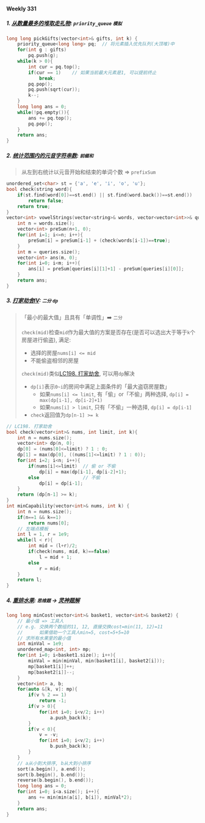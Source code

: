#### Weekly 331

##### 1. [从数量最多的堆取走礼物](https://leetcode.cn/problems/take-gifts-from-the-richest-pile/): `priority_queue` `模拟`

```CPP
long long pickGifts(vector<int>& gifts, int k) {
    priority_queue<long long> pq;  // 将元素插入优先队列(大顶堆)中
    for(int g : gifts)
        pq.push(g);
    while(k > 0){
        int cur = pq.top();
        if(cur == 1)    // 如果当前最大元素是1, 可以提前终止
            break;
        pq.pop();
        pq.push(sqrt(cur));
        k--;
    }
    long long ans = 0;
    while(!pq.empty()){
        ans += pq.top();
        pq.pop();
    }
    return ans;
}
```


##### 2. [统计范围内的元音字符串数](https://leetcode.cn/problems/count-vowel-strings-in-ranges/): `前缀和`
> 从左到右统计以元音开始和结束的单词个数 => `prefixSum`

```CPP
unordered_set<char> st = {'a', 'e', 'i', 'o', 'u'};
bool check(string word){
    if(st.find(word[0])==st.end() || st.find(word.back())==st.end())
        return false;
    return true;
}
vector<int> vowelStrings(vector<string>& words, vector<vector<int>>& queries) {
    int n = words.size();
    vector<int> preSum(n+1, 0);
    for(int i=1; i<=n; i++){
        preSum[i] = preSum[i-1] + (check(words[i-1])==true);
    }
    int m = queries.size();
    vector<int> ans(m, 0);
    for(int i=0; i<m; i++){
        ans[i] = preSum[queries[i][1]+1] - preSum[queries[i][0]];
    }
    return ans;
}
```


##### 3. [打家劫舍IV](https://leetcode.cn/problems/house-robber-iv/): `二分` `dp`
> 「最小的最大值」且具有「单调性」➡️ `二分`
>
> `check(mid)`检查`mid`作为最大值的方案是否存在(是否可以选出大于等于`k`个房屋进行偷盗), 满足:
> - 选择的房屋`nums[i] <= mid`
> - 不能偷盗相邻的房屋
>
> `check(mid)`类似[LC198. 打家劫舍](/markdown/%E4%B8%93%E9%A2%98%20-%20DP%20-%20%E5%BC%BA%E7%9B%97%E9%97%AE%E9%A2%98.md#lc198-%E6%89%93%E5%AE%B6%E5%8A%AB%E8%88%8D), 可以用`dp`解决
> - `dp[i]`表示`0~i`的房间中满足上面条件的「最大盗窃房屋数」
>   - 如果`nums[i] <= limit`, 有「偷」or「不偷」两种选择, `dp[i] = max(dp[i-1], dp[i-2]+1)`
>   - 如果`nums[i] > limit`, 只有「不偷」一种选择, `dp[i] = dp[i-1]`
> - `check`返回值为`dp[n-1] >= k`

```CPP
// LC198. 打家劫舍
bool check(vector<int>& nums, int limit, int k){
    int n = nums.size();
    vector<int> dp(n, 0);
    dp[0] = (nums[0]<=limit) ? 1 : 0;
    dp[1] = max(dp[0], ((nums[1]<=limit) ? 1 : 0));
    for(int i=2; i<n; i++){
        if(nums[i]<=limit)  // 偷 or 不偷
            dp[i] = max(dp[i-1], dp[i-2]+1);
        else                // 不偷
            dp[i] = dp[i-1];
    }
    return (dp[n-1] >= k);
}
int minCapability(vector<int>& nums, int k) {
    int n = nums.size();
    if(n==1 && k==1)
        return nums[0];
    // 左端点模板
    int l = 1, r = 1e9;
    while(l < r){
        int mid = (l+r)/2;
        if(check(nums, mid, k)==false)
            l = mid + 1;
        else
            r = mid;
    }
    return l;
}
```


##### 4. [重排水果](https://leetcode.cn/problems/rearranging-fruits/): `思维题` -> [灵神题解](https://www.bilibili.com/video/BV1sG4y1T7oc/?spm_id_from=333.337.search-card.all.click&vd_source=e60de8162f155cdd464b9f11c355e633)

```CPP
long long minCost(vector<int>& basket1, vector<int>& basket2) {
    // 最小值 => 工具人
    // e.g. 交换两个数组的11, 12, 直接交换cost=min(11, 12)=11
    //      如果借助一个工具人min=5, cost=5+5=10
    // 求所有水果里的最小值
    int minVal = 1e9;
    unordered_map<int, int> mp;
    for(int i=0; i<basket1.size(); i++){
        minVal = min(minVal, min(basket1[i], basket2[i]));
        mp[basket1[i]]++;
        mp[basket2[i]]--;
    }
    vector<int> a, b;
    for(auto &[k, v]: mp){
        if(v % 2 == 1)
            return -1;
        if(v > 0){
            for(int i=0; i<v/2; i++)
                a.push_back(k);
        }
        if(v < 0){
            v = -v;
            for(int i=0; i<v/2; i++)
                b.push_back(k);
        }
    }
    // a从小到大排序, b从大到小排序
    sort(a.begin(), a.end());
    sort(b.begin(), b.end());
    reverse(b.begin(), b.end());
    long long ans = 0;
    for(int i=0; i<a.size(); i++){
        ans += min(min(a[i], b[i]), minVal*2);
    }
    return ans;
}
```